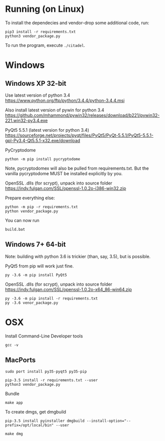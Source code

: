 # Running (on Linux)

To install the dependecies and vendor-drop some additional code,
run:

```
pip3 install -r requirements.txt
python3 vendor_package.py
```

To run the program, execute `./citadel`.

# Windows

## Windows XP 32-bit

Use latest version of python 3.4
https://www.python.org/ftp/python/3.4.4/python-3.4.4.msi

Also install latest version of pywin for python 3.4
https://github.com/mhammond/pywin32/releases/download/b221/pywin32-221.win32-py3.4.exe

PyQt5 5.5.1 (latest version for python 3.4)
https://sourceforge.net/projects/pyqt/files/PyQt5/PyQt-5.5.1/PyQt5-5.5.1-gpl-Py3.4-Qt5.5.1-x32.exe/download

PyCryptodome
```
python -m pip install pycryptodome
```

Note, pycryptodomex will also be pulled from requirements.txt.
But the vanilla pycryptodome MUST be installed explicitly by you.

OpenSSL .dlls (for scrypt), unpack into source folder
https://indy.fulgan.com/SSL/openssl-1.0.2o-i386-win32.zip

Prepare everything else:
```
python -m pip -r requirements.txt
python vendor_package.py
```

You can now run
```
build.bat
```

## Windows 7+ 64-bit

Note: building with python 3.6 is trickier (than, say, 3.5), but
is possible.

PyQt5 from pip will work just fine.
```
py -3.6 -m pip install PyQt5
```

OpenSSL .dlls (for scrypt), unpack into source folder
https://indy.fulgan.com/SSL/openssl-1.0.2o-x64_86-win64.zip

```
py -3.6 -m pip install -r requirements.txt
py -3.6 venor_package.py
```

# OSX

Install Command-Line Developer tools
```
gcc -v
```

## MacPorts

```
sudo port install py35-pyqt5 py35-pip
```


```
pip-3.5 install -r requirements.txt --user
python3 vendor_package.py
```


Bundle
```
make app
```

To create dmgs, get dmgbuild
```
pip-3.5 install pyinstaller dmgbuild --install-option="--prefix=/opt/local/bin" --user
```

```
make dmg
```